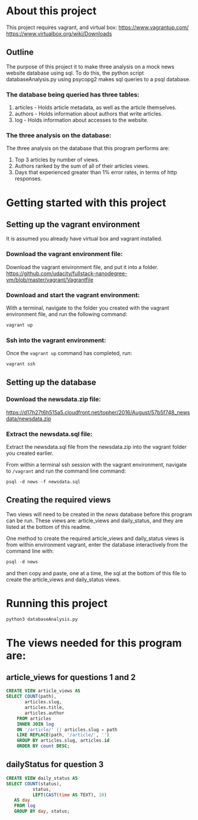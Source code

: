 # About this project
This project requires vagrant, and virtual box:
https://www.vagrantup.com/ 
https://www.virtualbox.org/wiki/Downloads


## Outline
The purpose of this project it to make three analysis on a mock news website database using sql. To do this, the python script databaseAnalysis.py using psycopg2 makes sql queries to a psql database.

### The database being queried has three tables:
1. articles - Holds article metadata, as well as the article themselves.
2. authors - Holds information about authors that write articles.
3. log - Holds information about accesses to the website.

### The three analysis on the database:
The three analysis on the database that this program performs are:
1. Top 3 articles by number of views.
2. Authors ranked by the sum of all of their articles views.
3. Days that experienced greater than 1% error rates, in terms of http responses.


# Getting started with this project
## Setting up the vagrant environment
It is assumed you already have virtual box and vagrant installed.
### Download the vagrant environment file:
Download the vagrant environment file, and put it into a folder.
https://github.com/udacity/fullstack-nanodegree-vm/blob/master/vagrant/Vagrantfile
### Download and start the vagrant environment:
With a terminal, navigate to the folder you created with the vagrant environment file, and run the following command:
```bash
vagrant up
```
### Ssh into the vagrant environment:
Once the ```vagrant up``` command has completed, run:
```bash
vagrant ssh
```

## Setting up the database
### Download the newsdata.zip file:
https://d17h27t6h515a5.cloudfront.net/topher/2016/August/57b5f748_newsdata/newsdata.zip

### Extract the newsdata.sql file: 
Extract the newsdata.sql file from the newsdata.zip into the vagrant folder you created earlier.

From within a terminal ssh session with the vagrant environment, navigate to ```/vagrant``` and run the command line command:
```
psql -d news -f newsdata.sql
```

## Creating the required views
Two views will need to be created in the _news_ database before this program can be run. These views are: article_views and daily_status, and they are listed at the bottom of this readme. 

One method to create the required article_views and daily_status views is from within environment vagrant, enter the database interactively from the command line with: 
```sql
psql -d news
```

and then copy and paste, one at a time, the sql at the bottom of this file to create the article_views and daily_status views.


# Running this project 
```python
python3 databaseAnalysis.py
```


# The views needed for this program are:

## article_views for questions 1 and 2
```sql
CREATE VIEW article_views AS
SELECT COUNT(path),
       articles.slug,
       articles.title,
       articles.author
    FROM articles
    INNER JOIN log
    ON '/article/' || articles.slug = path
    LIKE REPLACE(path, '/article/', '')
    GROUP BY articles.slug, articles.id
    ORDER BY count DESC;
```

## dailyStatus for question 3
```sql
CREATE VIEW daily_status AS
SELECT COUNT(status),
          status,
          LEFT(CAST(time AS TEXT), 10)
   AS day
   FROM log
   GROUP BY day, status;
```



